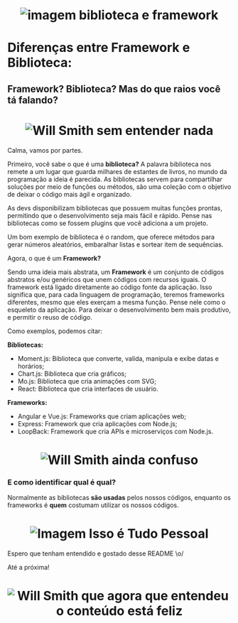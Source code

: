 <h1 align="center">
  <img src="https://i.stack.imgur.com/9v5bJ.png" alt="imagem biblioteca e framework">
</h1>

# Diferenças entre Framework e Biblioteca:

## Framework? Biblioteca? Mas do que raios você tá falando? 

<h1 align="center">
  <img src=”https://media.tenor.com/__WG7VCNx08AAAAC/yelling-will-smith.gif” alt="Will Smith sem entender nada">
</h1>

Calma, vamos por partes. 

Primeiro, você sabe o que é uma **biblioteca?** A palavra biblioteca nos remete a um lugar que guarda milhares de estantes de livros, no mundo da programação a ideia é parecida. As bibliotecas servem para compartilhar soluções por meio de funções ou métodos, são uma coleção com o objetivo de deixar o código mais ágil e organizado. 

As devs disponibilizam bibliotecas que possuem muitas funções prontas, permitindo que o desenvolvimento seja mais fácil e rápido. Pense nas bibliotecas como se fossem plugins que você adiciona a um projeto.

Um bom exemplo de biblioteca é o random, que oferece métodos para gerar números aleatórios, embaralhar listas e sortear item de sequências.

Agora, o que é um **Framework?**

Sendo uma ideia mais abstrata, um **Framework** é um conjunto de códigos abstratos e/ou genéricos que unem códigos com recursos iguais. O framework está ligado diretamente ao código fonte da aplicação. Isso significa que, para cada linguagem de programação, teremos frameworks diferentes, mesmo que eles exerçam a mesma função.
Pense nele como o esqueleto da aplicação. Para deixar o desenvolvimento bem mais produtivo, e permitir o reuso de código.

Como exemplos, podemos citar:

**Bibliotecas:**
- Moment.js: Biblioteca que converte, valida, manipula e exibe datas e horários;
- Chart.js: Biblioteca que cria gráficos; 
- Mo.js: Biblioteca que cria animações com SVG;
- React: Biblioteca que cria interfaces de usuário.

**Frameworks:**
- Angular e Vue.js: Frameworks que criam aplicações web;
- Express: Framework que cria aplicações com Node.js;
- LoopBack: Framework que cria APIs e microserviços com Node.js. 

<h1 align="center">
  <img src=”https://media.tenor.com/LZ0NFZBc_2kAAAAM/confused-fresh-prince.gif” alt="Will Smith ainda confuso">
</h1>

### E como identificar qual é qual?
Normalmente as bibliotecas **são usadas** pelos nossos códigos, enquanto os frameworks é **quem** costumam utilizar os nossos códigos.

<h1 align="center">
<img src=”https://media.tenor.com/xvo8-YQ78P0AAAAC/porky-pig.gif” alt="Imagem Isso é Tudo Pessoal">
</h1>

Espero que tenham entendido e gostado desse README \o/

Até a próxima!

<h1 align="center">
<img src=”https://i.pinimg.com/originals/af/a9/39/afa939bca40b1969527e37a1ea20a1e3.gif” alt="Will Smith que agora que entendeu o conteúdo está feliz">
</h1>
